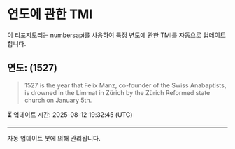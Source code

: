 
# 연도에 관한 TMI

이 리포지토리는 numbersapi를 사용하여 특정 년도에 관한 TMI를 자동으로 업데이트합니다.

## 연도: (1527)
> 1527 is the year that Felix Manz, co-founder of the Swiss Anabaptists, is drowned in the Limmat in Zürich by the Zürich Reformed state church on January 5th.

⏳ 업데이트 시간: 2025-08-12 19:32:45 (UTC)

---
자동 업데이트 봇에 의해 관리됩니다.
